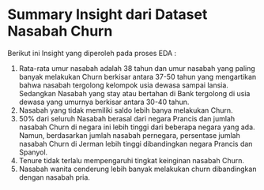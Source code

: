 # Summary Insight dari Dataset Nasabah Churn

Berikut ini Insight yang diperoleh pada proses EDA :
1. Rata-rata umur nasabah adalah 38 tahun dan umur nasabah yang paling banyak melakukan Churn berkisar antara 37-50 tahun yang mengartikan bahwa nasabah tergolong kelompok usia dewasa sampai lansia. Sedangkan Nasabah yang stay atau bertahan di Bank tergolong di usia dewasa yang umurnya berkisar antara 30-40 tahun.
2. Nasabah yang tidak memiliki saldo lebih banya melakukan Churn.
3. 50% dari seluruh Nasabah berasal dari negara Prancis dan jumlah nasabah Churn di negara ini lebih tinggi dari beberapa negara yang ada. Namun, berdasarkan jumlah nasabah pernegara, persentase jumlah nasabah Churn di Jerman lebih tinggi dibandingkan negara Prancis dan Spanyol.
4. Tenure tidak terlalu mempengaruhi tingkat keinginan nasabah Churn.
5. Nasabah wanita cenderung lebih banyak melakukan churn dibandingkan dengan nasabah pria.

